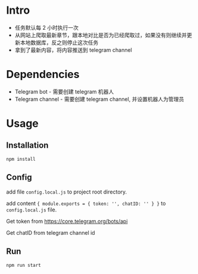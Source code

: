 # Intro

- 任务默认每 2 小时执行一次
- 从网站上爬取最新章节，跟本地对比是否为已经爬取过，如果没有则继续并更新本地数据库，反之则停止这次任务
- 拿到了最新内容，将内容推送到 telegram channel

# Dependencies

- Telegram bot - 需要创建 telegram 机器人
- Telegram channel - 需要创建 telegram channel, 并设置机器人为管理员

# Usage

## Installation

`npm install`

## Config

add file `config.local.js` to project root directory.

add content `{ module.exports = { token: '', chatID: '' } }` to `config.local.js` file.

Get token from https://core.telegram.org/bots/api

Get chatID from telegram channel id

## Run

`npm run start`
